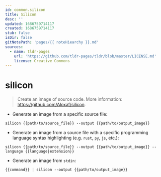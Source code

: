 ```yaml
---
id: common.silicon
title: Silicon
desc: ''
updated: 1686759714117
created: 1686759714117
stub: false
isDir: false
gitNotePath: 'pages/{{ noteHiearchy }}.md'
sources:
  - name: tldr-pages
    url: 'https://github.com/tldr-pages/tldr/blob/master/LICENSE.md'
    license: Creative Commons
---
```

# silicon

> Create an image of source code.
> More information: <https://github.com/Aloxaf/silicon>.

- Generate an image from a specific source file:

`silicon {{path/to/source_file}} --output {{path/to/output_image}}`

- Generate an image from a source file with a specific programming language syntax highlighting (e.g. `rust`, `py`, `js`, etc.):

`silicon {{path/to/source_file}} --output {{path/to/output_image}} --language {{language|extension}}`

- Generate an image from `stdin`:

`{{command}} | silicon --output {{path/to/output_image}}`

